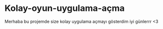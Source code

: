 # Kolay-oyun-uygulama-açma
Merhaba bu projemde size kolay uygulama açmayı gösterdim iyi günlerrr &lt;3
